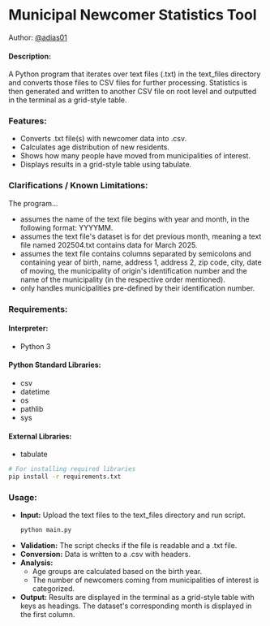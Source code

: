 # Municipal Newcomer Statistics Tool
Author: [@adias01](https://github.com/adias01)

#### Description:
A Python program that iterates over text files (.txt) in the text_files directory and converts those files to CSV files for further processing. Statistics is then generated and written to another CSV file on root level and outputted in the terminal as a grid-style table.

### Features:
- Converts .txt file(s) with newcomer data into .csv.
- Calculates age distribution of new residents.
- Shows how many people have moved from municipalities of interest.
- Displays results in a grid-style table using tabulate.

### Clarifications / Known Limitations:
The program...
- assumes the name of the text file begins with year and month, in the following format: YYYYMM.
- assumes the text file's dataset is for det previous month, meaning a text file named 202504.txt contains data for March 2025.
- assumes the text file contains columns separated by semicolons and containing year of birth, name, address 1, address 2, zip code, city, date of moving, the municipality of origin's identification number and the name of the municipality (in the respective order mentioned).
- only handles municipalities pre-defined by their identification number.

### Requirements:
#### Interpreter:
- Python 3

#### Python Standard Libraries:
- csv
- datetime
- os
- pathlib
- sys

#### External Libraries:
- tabulate
  
 ```bash
 # For installing required libraries
 pip install -r requirements.txt
 ```

### Usage:
<ul>
<li><b>Input:</b> Upload the text files to the text_files directory and run script.</li>

```bash
python main.py
```

<li><b>Validation:</b> The script checks if the file is readable and a .txt file.</li>
<li><b>Conversion:</b> Data is written to a .csv with headers.</li>
<li><b>Analysis:</b>
    <ul>
        <li>Age groups are calculated based on the birth year.</li>
        <li>The number of newcomers coming from municipalities of interest is categorized.</li>
    </ul>
<li><b>Output:</b> Results are displayed in the terminal as a grid-style table with keys as headings. The dataset's corresponding month is displayed in the first column.</li>
